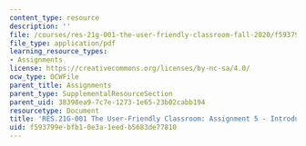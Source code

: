 ```yaml
---
content_type: resource
description: ''
file: /courses/res-21g-001-the-user-friendly-classroom-fall-2020/f593799ebfb10e3a1eedb5683de77810_MITRES_21G_001F20_Assn5.pdf
file_type: application/pdf
learning_resource_types:
- Assignments
license: https://creativecommons.org/licenses/by-nc-sa/4.0/
ocw_type: OCWFile
parent_title: Assignments
parent_type: SupplementalResourceSection
parent_uid: 38398ea9-7c7e-1273-1e65-23b02cabb194
resourcetype: Document
title: 'RES.21G-001 The User-Friendly Classroom: Assignment 5 - Introduce Yourself'
uid: f593799e-bfb1-0e3a-1eed-b5683de77810
---
```

